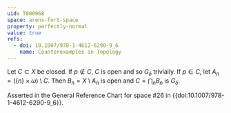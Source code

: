 ```yaml
---
uid: T000968
space: arens-fort-space
property: perfectly-normal
value: true
refs:
  - doi: 10.1007/978-1-4612-6290-9_6
    name: Counterexamples in Topology
---
```

Let $C \subset X$ be closed. If $p \not\in C$, $C$ is open and so $G_\delta$ trivially. If $p \in C$, let $A_n = (\{n\} \times \omega) \setminus C$. Then $B_n = X \setminus A_n$ is open and $C = \bigcap_n B_n$ is $G_\delta$.

Asserted in the General Reference Chart for space #26 in
{{doi:10.1007/978-1-4612-6290-9_6}}.
